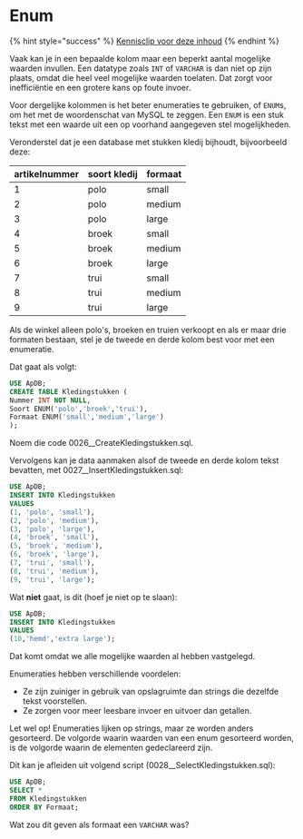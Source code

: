 # Enum

{% hint style="success" %}
[Kennisclip voor deze inhoud](https://youtu.be/IUgiBMOFX5s)
{% endhint %}

Vaak kan je in een bepaalde kolom maar een beperkt aantal mogelijke waarden invullen. Een datatype zoals `INT` of `VARCHAR` is dan niet op zijn plaats, omdat die heel veel mogelijke waarden toelaten. Dat zorgt voor inefficiëntie en een grotere kans op foute invoer.

Voor dergelijke kolommen is het beter enumeraties te gebruiken, of `ENUM`s, om het met de woordenschat van MySQL te zeggen. Een `ENUM` is een stuk tekst met een waarde uit een op voorhand aangegeven stel mogelijkheden.

Veronderstel dat je een database met stukken kledij bijhoudt, bijvoorbeeld deze:

| artikelnummer | soort kledij | formaat |
| ------------- | ------------ | ------- |
| 1             | polo         | small   |
| 2             | polo         | medium  |
| 3             | polo         | large   |
| 4             | broek        | small   |
| 5             | broek        | medium  |
| 6             | broek        | large   |
| 7             | trui         | small   |
| 8             | trui         | medium  |
| 9             | trui         | large   |

Als de winkel alleen polo's, broeken en truien verkoopt en als er maar drie formaten bestaan, stel je de tweede en derde kolom best voor met een enumeratie.

Dat gaat als volgt:

```sql
USE ApDB;
CREATE TABLE Kledingstukken (
Nummer INT NOT NULL,
Soort ENUM('polo','broek','trui'),
Formaat ENUM('small','medium','large')
);
```

Noem die code 0026\_\_CreateKledingstukken.sql.

Vervolgens kan je data aanmaken alsof de tweede en derde kolom tekst bevatten, met 0027\_\_InsertKledingstukken.sql:

```sql
USE ApDB;
INSERT INTO Kledingstukken
VALUES
(1, 'polo', 'small'),
(2, 'polo', 'medium'),
(3, 'polo', 'large'),
(4, 'broek', 'small'),
(5, 'broek', 'medium'),
(6, 'broek', 'large'),
(7, 'trui', 'small'),
(8, 'trui', 'medium'),
(9, 'trui', 'large');
```

Wat **niet** gaat, is dit (hoef je niet op te slaan):

```sql
USE ApDB;
INSERT INTO Kledingstukken
VALUES
(10,'hemd','extra large');
```

Dat komt omdat we alle mogelijke waarden al hebben vastgelegd.

Enumeraties hebben verschillende voordelen:

* Ze zijn zuiniger in gebruik van opslagruimte dan strings die dezelfde tekst voorstellen.
* Ze zorgen voor meer leesbare invoer en uitvoer dan getallen.

Let wel op! Enumeraties lijken op strings, maar ze worden anders gesorteerd. De volgorde waarin waarden van een enum gesorteerd worden, is de volgorde waarin de elementen gedeclareerd zijn.

Dit kan je afleiden uit volgend script (0028\_\_SelectKledingstukken.sql):

```sql
USE ApDB;
SELECT *
FROM Kledingstukken
ORDER BY Formaat;
```

Wat zou dit geven als formaat een `VARCHAR` was?

